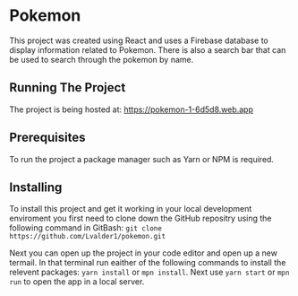 # Pokemon

This project was created using React and uses a Firebase database to display information related to Pokemon. There is also a search bar that can be used to search through the pokemon by name.

## Running The Project

The project is being hosted at: https://pokemon-1-6d5d8.web.app 

## Prerequisites

To run the project a package manager such as Yarn or NPM is required. 

## Installing

To install this project and get it working in your local development enviroment you first need to clone down the GitHub repositry using the following command in GitBash: `git clone https://github.com/Lvalder1/pokemon.git`

Next you can open up the project in your code editor and open up a new termail. In that terminal run eaither of the following commands to install the relevent packages: `yarn install` or `mpn install`. Next use `yarn start` or `mpn run` to open the app in a local server.
